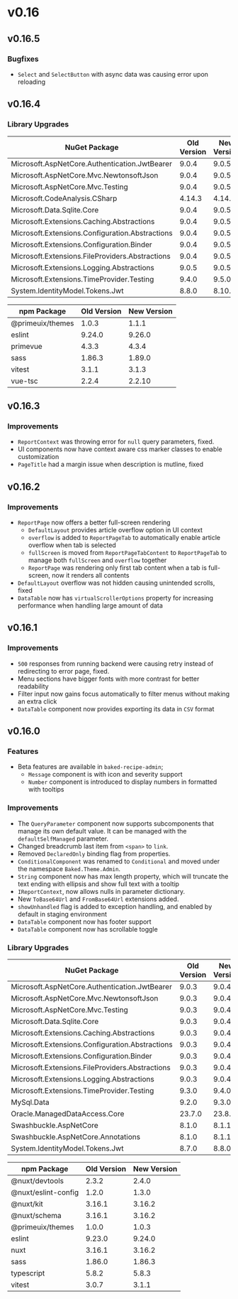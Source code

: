 # v0.16

## v0.16.5

### Bugfixes

- `Select` and `SelectButton` with async data was causing error upon reloading

## v0.16.4

### Library Upgrades

| NuGet Package                                   | Old Version | New Version |
| ---                                             | ---         | ---         |
| Microsoft.AspNetCore.Authentication.JwtBearer   | 9.0.4       | 9.0.5       |
| Microsoft.AspNetCore.Mvc.NewtonsoftJson         | 9.0.4       | 9.0.5       |
| Microsoft.AspNetCore.Mvc.Testing                | 9.0.4       | 9.0.5       |
| Microsoft.CodeAnalysis.CSharp                   | 4.14.3      | 4.14.4      |
| Microsoft.Data.Sqlite.Core                      | 9.0.4       | 9.0.5       |
| Microsoft.Extensions.Caching.Abstractions       | 9.0.4       | 9.0.5       |
| Microsoft.Extensions.Configuration.Abstractions | 9.0.4       | 9.0.5       |
| Microsoft.Extensions.Configuration.Binder       | 9.0.4       | 9.0.5       |
| Microsoft.Extensions.FileProviders.Abstractions | 9.0.4       | 9.0.5       |
| Microsoft.Extensions.Logging.Abstractions       | 9.0.5       | 9.0.5       |
| Microsoft.Extensions.TimeProvider.Testing       | 9.4.0       | 9.5.0       |
| System.IdentityModel.Tokens.Jwt                 | 8.8.0       | 8.10.0      |

| npm Package           | Old Version | New Version |
| ---                   | ---         | ---         |
| @primeuix/themes      | 1.0.3       | 1.1.1       |
| eslint                | 9.24.0      | 9.26.0      |
| primevue              | 4.3.3       | 4.3.4       |
| sass                  | 1.86.3      | 1.89.0      |
| vitest                | 3.1.1       | 3.1.3       |
| vue-tsc               | 2.2.4       | 2.2.10      |

## v0.16.3

### Improvements

- `ReportContext` was throwing error for `null` query parameters, fixed.
- UI components now have context aware css marker classes to enable
  customization
- `PageTitle` had a margin issue when description is mutline, fixed

## v0.16.2

### Improvements

- `ReportPage` now offers a better full-screen rendering
  - `DefaultLayout` provides article overflow option in UI context
  - `overflow` is added to `ReportPageTab` to automatically enable article
    overflow when tab is selected
  - `fullScreen` is moved from `ReportPageTabContent` to `ReportPageTab` to
    manage both `fullScreen` and `overflow` together
  - `ReportPage` was rendering only first tab content when a tab is full-screen,
    now it renders all contents
- `DefaultLayout` overflow was not hidden causing unintended scrolls, fixed
- `DataTable` now has `virtualScrollerOptions` property for increasing
  performance when handling large amount of data

## v0.16.1

### Improvements

- `500` responses from running backend were causing retry instead of redirecting
  to error page, fixed.
- Menu sections have bigger fonts with more contrast for better readability
- Filter input now gains focus automatically to filter menus without making an
  extra click
- `DataTable` component now provides exporting its data in `CSV` format

## v0.16.0

### Features

- Beta features are available in `baked-recipe-admin`;
  - `Message` component is with icon and severity support
  - `Number` component is introduced to display numbers in formatted with
    tooltips

### Improvements

- The `QueryParameter` component now supports subcomponents that manage its own
  default value. It can be managed with the `defaultSelfManaged` parameter.
- Changed breadcrumb last item from `<span>` to `link`.
- Removed `DeclaredOnly` binding flag from properties.
- `ConditionalComponent` was renamed to `Conditional` and moved under the
  namespace `Baked.Theme.Admin`.
- `String` component now has max length property, which will truncate the
  text ending with ellipsis and show full text with a tooltip
- `IReportContext`, now allows nulls in parameter dictionary.
- New `ToBase64Url` and `FromBase64Url` extensions added.
- `showUnhandled` flag is added to exception handling, and enabled by default in
  staging environment
- `DataTable` component now has footer support
- `DataTable` component now has scrollable toggle

### Library Upgrades

| NuGet Package                                   | Old Version | New Version |
| ---                                             | ---         | ---         |
| Microsoft.AspNetCore.Authentication.JwtBearer   | 9.0.3       | 9.0.4       |
| Microsoft.AspNetCore.Mvc.NewtonsoftJson         | 9.0.3       | 9.0.4       |
| Microsoft.AspNetCore.Mvc.Testing                | 9.0.3       | 9.0.4       |
| Microsoft.Data.Sqlite.Core                      | 9.0.3       | 9.0.4       |
| Microsoft.Extensions.Caching.Abstractions       | 9.0.3       | 9.0.4       |
| Microsoft.Extensions.Configuration.Abstractions | 9.0.3       | 9.0.4       |
| Microsoft.Extensions.Configuration.Binder       | 9.0.3       | 9.0.4       |
| Microsoft.Extensions.FileProviders.Abstractions | 9.0.3       | 9.0.4       |
| Microsoft.Extensions.Logging.Abstractions       | 9.0.3       | 9.0.4       |
| Microsoft.Extensions.TimeProvider.Testing       | 9.3.0       | 9.4.0       |
| MySql.Data                                      | 9.2.0       | 9.3.0       |
| Oracle.ManagedDataAccess.Core                   | 23.7.0      | 23.8.0      |
| Swashbuckle.AspNetCore                          | 8.1.0       | 8.1.1       |
| Swashbuckle.AspNetCore.Annotations              | 8.1.0       | 8.1.1       |
| System.IdentityModel.Tokens.Jwt                 | 8.7.0       | 8.8.0       |

| npm Package           | Old Version | New Version |
| ---                   | ---         | ---         |
| @nuxt/devtools        | 2.3.2       | 2.4.0       |
| @nuxt/eslint-config   | 1.2.0       | 1.3.0       |
| @nuxt/kit             | 3.16.1      | 3.16.2      |
| @nuxt/schema          | 3.16.1      | 3.16.2      |
| @primeuix/themes      | 1.0.0       | 1.0.3       |
| eslint                | 9.23.0      | 9.24.0      |
| nuxt                  | 3.16.1      | 3.16.2      |
| sass                  | 1.86.0      | 1.86.3      |
| typescript            | 5.8.2       | 5.8.3       |
| vitest                | 3.0.7       | 3.1.1       |
